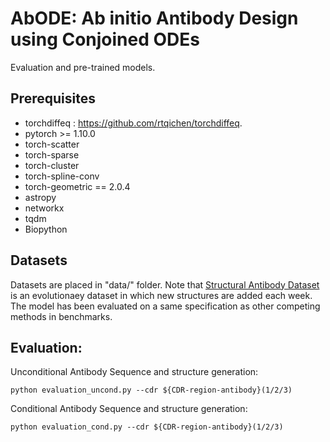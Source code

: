 # AbODE: Ab initio Antibody Design using Conjoined ODEs
Evaluation and pre-trained models.

## Prerequisites

- torchdiffeq : https://github.com/rtqichen/torchdiffeq.
- pytorch >= 1.10.0
- torch-scatter 
- torch-sparse 
- torch-cluster 
- torch-spline-conv 
- torch-geometric == 2.0.4
- astropy
- networkx
- tqdm
- Biopython

## Datasets
Datasets are placed in "data/" folder. Note that [Structural Antibody Dataset](https://opig.stats.ox.ac.uk/webapps/sabdab-sabpred/sabdab) is an evolutionaey dataset in which new structures are added each week. The model has been evaluated on a same specification as other competing methods in benchmarks.

## Evaluation:

Unconditional Antibody Sequence and structure generation:
```
python evaluation_uncond.py --cdr ${CDR-region-antibody}(1/2/3)
```

Conditional Antibody Sequence and structure generation:
```
python evaluation_cond.py --cdr ${CDR-region-antibody}(1/2/3)
```
